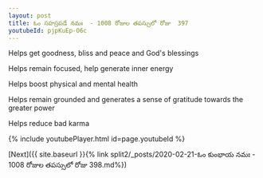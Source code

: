 ```yaml
---
layout: post
title: ఓం సహస్రపడే నమః  - 1008 రోజుల తపస్సులో రోజు  397
youtubeId: pjpKuEp-O6c
---
```

 
 
Helps get goodness, bliss and peace and God's blessings
 
Helps remain focused, help generate inner energy 
 
Helps boost physical and mental health 
 
Helps remain grounded and generates a sense of gratitude towards the greater power 
 
Helps reduce bad karma
 
 
 
 


{% include youtubePlayer.html id=page.youtubeId %}
 
[Next]({{ site.baseurl }}{% link  split2/_posts/2020-02-21-ఓం కుంభాయ నమః  - 1008 రోజుల తపస్సులో రోజు  398.md%})
 

